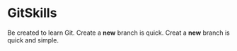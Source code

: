 # GitSkills
Be created to learn Git.
Create a __new__ branch is quick.
Creat a __new__ branch is quick and simple.
